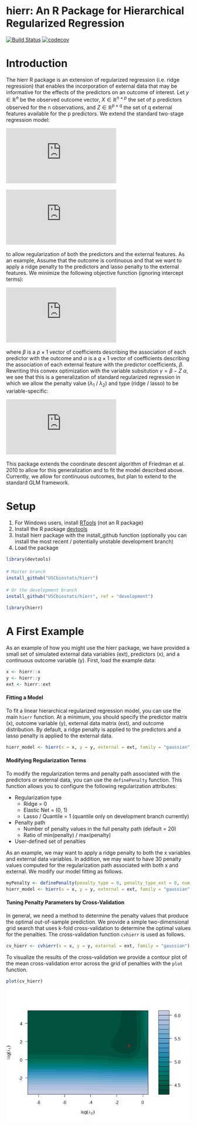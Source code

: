 hierr: An R Package for Hierarchical Regularized Regression
================

<!-- README.md is generated from README.Rmd. Please edit that file -->
[![Build Status](https://travis-ci.org/USCbiostats/hierr.svg?branch=master)](https://travis-ci.org/USCbiostats/hierr) [![codecov](https://codecov.io/gh/USCbiostats/hierr/branch/master/graph/badge.svg)](https://codecov.io/gh/USCbiostats/hierr)

Introduction
============

The hierr R package is an extension of regularized regression (i.e. ridge regression) that enables the incorporation of external data that may be informative for the effects of the predictors on an outcome of interest. Let *y* ∈ ℝ<sup>*n*</sup> be the observed outcome vector, *X* ∈ ℝ<sup>*n* × *p*</sup> the set of p predictors observed for the n observations, and *Z* ∈ ℝ<sup>*p* × *q*</sup> the set of q external features available for the p predictors. We extend the standard two-stage regression model:

![img](https://latex.codecogs.com/gif.latex?y%20%3D%20X%5Cbeta%20+%20%5Cepsilon)

![img](https://latex.codecogs.com/gif.latex?%5Cbeta%20%3D%20Z%5Calpha%20+%20%5Cgamma)

to allow regularization of both the predictors and the external features. As an example, Assume that the outcome is continuous and that we want to apply a ridge penalty to the predictors and lasso penalty to the external features. We minimize the following objective function (ignoring intercept terms):

![img](https://latex.codecogs.com/gif.latex?%5Cmin_%7B%5Cbeta%2C%20%5Calpha%7D%5Cfrac%7B1%7D%7B2%7D%7C%7Cy%20-%20X%5Cbeta%7C%7C%5E2_2%20+%20%5Cfrac%7B%5Clambda_1%7D%7B2%7D%7C%7C%5Cbeta%20-%20Z%5Calpha%7C%7C%5E2_2%20+%20%5Clambda_2%7C%7C%5Calpha%7C%7C_1)

where *β* is a *p* × 1 vector of coefficients describing the association of each predictor with the outcome and *α* is a *q* × 1 vector of coefficients describing the association of each external feature with the predictor coefficients, *β*. Rewriting this convex optimization with the variable subsitution *γ* = *β* − *Z* *α*, we see that this is a generalization of standard regularized regression in which we allow the penalty value (*λ*<sub>1</sub> / *λ*<sub>2</sub>) and type (ridge / lasso) to be variable-specific:

![img](https://latex.codecogs.com/gif.latex?%5Cmin_%7B%5Cgamma%2C%20%5Calpha%7D%5Cfrac%7B1%7D%7B2%7D%7C%7Cy%20-%20X%5Cgamma%20-%20XZ%5Calpha%7C%7C%5E2_2%20+%20%5Cfrac%7B%5Clambda_1%7D%7B2%7D%7C%7C%5Cgamma%7C%7C%5E2_2%20+%20%5Clambda_2%7C%7C%5Calpha%7C%7C_1)

This package extends the coordinate descent algorithm of Friedman et al. 2010 to allow for this generalization and to fit the model described above. Currently, we allow for continuous outcomes, but plan to extend to the standard GLM framework.

Setup
=====

1.  For Windows users, install [RTools](https://cran.r-project.org/bin/windows/Rtools/) (not an R package)
2.  Install the R package [devtools](https://github.com/hadley/devtools)
3.  Install hierr package with the install\_github function (optionally you can install the most recent / potentially unstable development branch)
4.  Load the package

``` r
library(devtools)

# Master branch
install_github("USCbiostats/hierr")

# Or the development branch
install_github("USCbiostats/hierr", ref = "development")
```

``` r
library(hierr)
```

A First Example
===============

As an example of how you might use the hierr package, we have provided a small set of simulated external data variables (ext), predictors (x), and a continuous outcome variable (y). First, load the example data:

``` r
x <- hierr::x
y <- hierr::y
ext <- hierr::ext
```

#### Fitting a Model

To fit a linear hierarchical regularized regression model, you can use the main `hierr` function. At a minimum, you should specify the predictor matrix (x), outcome variable (y), external data matrix (ext), and outcome distribution. By default, a ridge penalty is applied to the predictors and a lasso penalty is applied to the external data.

``` r
hierr_model <- hierr(x = x, y = y, external = ext, family = "gaussian")
```

#### Modifying Regularization Terms

To modify the regularization terms and penalty path associated with the predictors or external data, you can use the `definePenalty` function. This function allows you to configure the following regularization attributes:

-   Regularization type
    -   Ridge = 0
    -   Elastic Net = (0, 1)
    -   Lasso / Quantile = 1 (quantile only on development branch currently)
-   Penalty path
    -   Number of penalty values in the full penalty path (default = 20)
    -   Ratio of min(penalty) / max(penalty)
-   User-defined set of penalties

As an example, we may want to apply a ridge penalty to both the x variables and external data variables. In addition, we may want to have 30 penalty values computed for the regularization path associated with both x and external. We modify our model fitting as follows.

``` r
myPenalty <- definePenalty(penalty_type = 0, penalty_type_ext = 0, num_penalty = 30, num_penalty_ext = 30)
hierr_model <- hierr(x = x, y = y, external = ext, family = "gaussian", penalty = myPenalty)
```

#### Tuning Penalty Parameters by Cross-Validation

In general, we need a method to determine the penalty values that produce the optimal out-of-sample prediction. We provide a simple two-dimensional grid search that uses k-fold cross-validation to determine the optimal values for the penalties. The cross-validation function `cvhierr` is used as follows.

``` r
cv_hierr <- cvhierr(x = x, y = y, external = ext, family = "gaussian")
```

To visualize the results of the cross-validation we provide a contour plot of the mean cross-validation error across the grid of penalties with the `plot` function.

``` r
plot(cv_hierr)
```

![](readme_files/readmecv_results-1.png)
